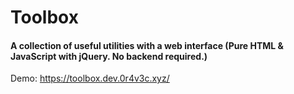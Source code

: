 # Toolbox

#### A collection of useful utilities with a web interface (Pure HTML & JavaScript with jQuery. No backend required.)

Demo: https://toolbox.dev.0r4v3c.xyz/
